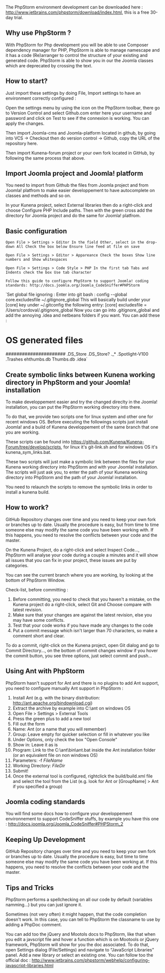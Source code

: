 The PhpStorm environment development can be downloaded here : http://www.jetbrains.com/phpstorm/download/index.html, this is a free 30-day trial. 

## Why use PhpStorm ?

With PhpStorm for Php development you will be able to use Composer dependency manager for PHP, PhpStorm is able to manage namescape and it has a code (Re)arranger to control the structure of your existing and generated code. PhpStorm is able to show you in our the Joomla classes which are deprecated by crossing the text. 

## How to start?

Just import these settings by doing File, Import settings to have an environment correctly configured :

Open the settings menu by using the icon on the PhpStorm toolbar, there go to Version Control and select Github.com enter here your username and password and click on Test to see if the connexion is working. You can apply the changes.

Then import Joomla-cms and Joomla-platform located in github, by going into VCS → Checkout then do version control → Github, copy the URL of the repository here.

Then import Kunena-forum project or your own fork located in GitHub, by following the same process that above. 

## Import Joomla project and Joomla! platform

You need to import from Github the files from Joomla project and from Joomla! platfrom to make easier developpement to have autocomplete on classes and methods and so on.

In your Kunena project, select External libraries then do a right-click and choose Configure PHP Include paths. Then with the green cross add the directory for Joomla project and do the same for Joomla! platfrom. 

## Basic configuration

`Open File > Settings > Editor
In the field Other, select in the drop-down All
Check the box below Ensure line feed at file on save`

`Open File > Settings > Editor > Appareance
Check the boxes Show line numbers and Show whitespaces`

`Open File > Settings > Code Style > PHP
In the first tab Tabs and Indents check the box Use tab character`

`Follow this guide to configure PhpStorm to support Joomla! coding standards: http://docs.joomla.org/Joomla_CodeSniffer#PHPStorm`

`Set global file ignoring :
Enter into git bash : config --global core.excludesfile ~/.gitignore_global
This will basically build under your [core] key under ~/.gitconfig the following entry: 
[core]
 excludesfile = /Users/cordoval/.gitignore_global
Now you can go into .gitignore_global and add the annoying .idea and netbeans folders if you want.
You can add these :
# OS generated files #
######################
.DS_Store
.DS_Store?
._*
.Spotlight-V100
.Trashes
ehthumbs.db
Thumbs.db 
.idea`

## Create symbolic links between Kunena working directory in PhpStorm and your Joomla! installation

To make developpement easier and try the changed direclty in the Joomla! installation, you can put the PhpStorm working directory into there.

To do that, we provide two scripts one for linux system and other one for recent windows OS. Before executing the followings scripts just install Joomla! and a build of Kunena developpement of the same branch that one you are working.

These scripts can be found into https://github.com/Kunena/Kunena-Forum/tree/develop/scripts, for linux it's git-link.sh and for windows OS it's kunena_sym_links.bat.

These two scripts will just make a symbolic link between the files for your Kunena working directory into PhpStorm and with your Joomla! installation. The scripts will just ask you, to enter the path of your Kunena working directory into PhpStorm and the path of your Joomla! installation.

You need to relaunch the scripts to remove the symbolic links in order to install a kunena build. 

## How to work?

GitHub Repository changes over time and you need to keep your own fork or branches up to date. Usually the procedure is easy, but from time to time someone else may modify the same code you have been working with. If this happens, you need to resolve the conflicts between your code and the master.

On the Kunena Project, do a right-click and select Inspect Code..., PhpStorm will analyse your code during a couple a minutes and it will show all issues that you can fix in your project, these issues are put by categories.

You can see the current branch where you are working, by looking at the bottom of PhpStorm Window.

Check-list, before committing : 

1. Before committing, you need to check that you haven't a mistake, on the Kunena project do a right-click, select Git and Choose compare with latest revision. 
2. Make sure that your changes are against the latest revision, else you may have some conflicts. 
3. Test that your code works if you have made any changes to the code 
4. Put a commit message which isn't larger than 70 characters, so make a comment short and clear. 

To do a commit, right-click on the Kunena project, open Git dialog and go to Commit Directory..., on the bottom of commit changes window if you hover the commit button, you see three options, just select commit and push... 

## Using Ant with PhpStorm

PhpStorm hasn't support for Ant and there is no plugins to add Ant support, you need to configure manually Ant support in PhpStorm : 

1. Install Ant (e.g. with the binary distribution: http://ant.apache.org/bindownload.cgi) 
2. Extract the archive by example into C:\ant on windows OS 
3. Open File > Settings > External Tools 
4. Press the green plus to add a new tool 
5. Fill out the form 
1. Name: Ant (or a name that you will remember) 
2. Group: Leave empty for quicker selection or fill in whatever you like 
3. Under Options, only check the box "Open Console" 
4. Show in: Leave it as is 
7. Program: Link to the C:\ant\bin\ant.bat inside the Ant installation folder (or an equivalent file on non windows OS) 
8. Parameters: -f $FileName$ 
9. Working Directory: $FileDir$ 
10. Submit! 
6. Once the external tool is configured, rightclick the build/build.xml file and select the tool from the List (e.g. look for Ant or [GroupName] > Ant if you specified a group) 

## Joomla coding standards

You will find some docs how to configure your developpement environnement to support CodeSniffer stuffs, by example you have this one  : http://docs.joomla.org/Joomla_CodeSniffer#PHPStorm_2 

## Keeping Up Development

GitHub Repository changes over time and you need to keep your own fork or branches up to date. Usually the procedure is easy, but time to time someone else may modify the same code you have been working at. If this happens, you need to resolve the conflicts between your code and the master. 

## Tips and Tricks

PhpStorm performs a spellchecking on all our code by default (variables namming...) but you can just ignore it.

Sometimes (not very often) it might happen, that the code completion doesn't work. In this case, you can tell to PhpStorm the classname to use by adding a PhpDoc comment.

You can add too the jQuery and Mootols docs to PhpStorm, like that when you edit a javscript file and hover a function which is on Mootools or jQuery framework, PhpStorm will show for you the doc associated. To do that, open Settings dialog (File/Settings) and navigate to “JavaScript Libraries” panel. Add a new library or select an existing one. You can follow too the official doc : http://www.jetbrains.com/phpstorm/webhelp/configuring-javascript-libraries.html